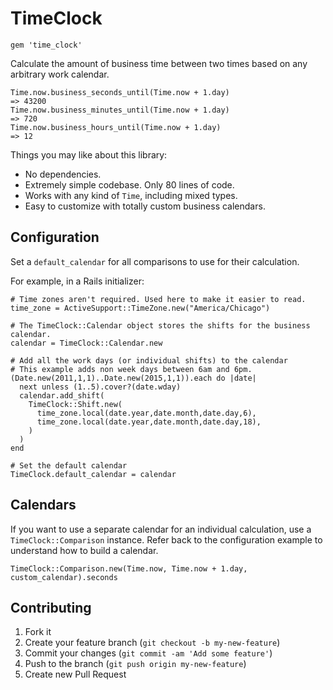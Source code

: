 # TimeClock

    gem 'time_clock'

Calculate the amount of business time between two times based on any arbitrary work calendar.

    Time.now.business_seconds_until(Time.now + 1.day)
    => 43200
    Time.now.business_minutes_until(Time.now + 1.day)
    => 720
    Time.now.business_hours_until(Time.now + 1.day)
    => 12

Things you may like about this library:

- No dependencies.
- Extremely simple codebase. Only 80 lines of code.
- Works with any kind of `Time`, including mixed types.
- Easy to customize with totally custom business calendars.

## Configuration

Set a `default_calendar` for all comparisons to use for their calculation.

For example, in a Rails initializer:

    # Time zones aren't required. Used here to make it easier to read.
    time_zone = ActiveSupport::TimeZone.new("America/Chicago")

    # The TimeClock::Calendar object stores the shifts for the business calendar.
    calendar = TimeClock::Calendar.new

    # Add all the work days (or individual shifts) to the calendar
    # This example adds non week days between 6am and 6pm.
    (Date.new(2011,1,1)..Date.new(2015,1,1)).each do |date|
      next unless (1..5).cover?(date.wday)
      calendar.add_shift(
        TimeClock::Shift.new(
          time_zone.local(date.year,date.month,date.day,6),
          time_zone.local(date.year,date.month,date.day,18),
        )
      )
    end

    # Set the default calendar
    TimeClock.default_calendar = calendar

## Calendars

If you want to use a separate calendar for an individual calculation, use a `TimeClock::Comparison` instance. Refer back to the configuration example to understand how to build a calendar.

    TimeClock::Comparison.new(Time.now, Time.now + 1.day, custom_calendar).seconds

## Contributing

1. Fork it
2. Create your feature branch (`git checkout -b my-new-feature`)
3. Commit your changes (`git commit -am 'Add some feature'`)
4. Push to the branch (`git push origin my-new-feature`)
5. Create new Pull Request
